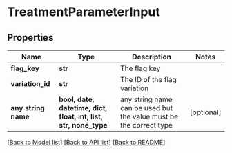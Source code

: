 # TreatmentParameterInput


## Properties
Name | Type | Description | Notes
------------ | ------------- | ------------- | -------------
**flag_key** | **str** | The flag key | 
**variation_id** | **str** | The ID of the flag variation | 
**any string name** | **bool, date, datetime, dict, float, int, list, str, none_type** | any string name can be used but the value must be the correct type | [optional]

[[Back to Model list]](../README.md#documentation-for-models) [[Back to API list]](../README.md#documentation-for-api-endpoints) [[Back to README]](../README.md)


